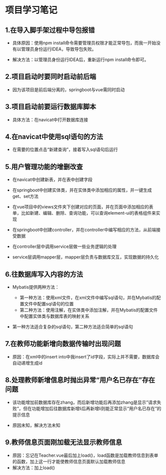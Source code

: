 # **项目学习笔记**

## **1.在导入脚手架过程中导包报错**

- 具体原因：使用npm install命令需要管理员权限才能正常导包，而我一开始没有以管理员身份运行IDEA，导致导包失败。

- 解决方法：以管理员身份运行IDEA后，重新运行npm install命令即可。

## **2.项目启动时要同时启动前后端**

- 因为该项目是前后端分离的，springboot与vue需同时启动

## **3.项目启动前要运行数据库脚本**

- 具体方法：在navicat中打开数据库连接

## **4.在navicat中使用sql语句的方法**

- 在需要的位置点击“新建查询”，接着写入sql语句后运行

## **5.用户管理功能的增删改查**

- 在navicat中创建新表，并在表中创建字段

- 在springboot中创建实体类，并在实体类中添加相应的属性，并一键生成get、set方法

- 在vue项目中的views文件夹下创建对应的页面，并在页面中添加相应的表单，比如新建、编辑、删除、查询功能，可以查询element-ui的表格组件来实现

- 在springboot中创建controller，并在controller中编写相应的方法，从前端接受数据

- 在controller层中调用service层做一些业务逻辑的处理

- service层调用mapper层，mapper层负责与数据库交互，实现数据的持久化

## 6.往数据库写入内容的方法

- Mybatis提供两种方法：
    - 第一种方法：使用xml文件，在xml文件中编写sql语句，并在Mybatis的配置文件中配置sql语句的位置
    - 第二种方法：使用注解，在实体类中添加注解，并在Mybatis的配置文件中配置实体类与数据库表的映射关系

- 第一种方法适合复杂的sql语句，第二种方法适合简单的sql语句

## 7.在教师功能新增向数据传输时出现问题

- 原因：在xml中的insert into中我insert了id字段，实际上并不需要，数据库会自动递增生成id

## 8.处理教师新增信息时抛出异常“用户名已存在”存在问题

- 该功能增加前数据库存在zhang，而后新增功能后再添加zhang是显示”请求失败“，但在功能增加后往数据库新增li后再新增li则能正常显示“用户名已存在”的提示信息

- 原因未知，解决方法未知

## 9.教师信息页面刚加载无法显示教师信息

- 原因：忘记在Teacher.vue最后加上load()，load函数是加载教师信息到表单的函数，加上这一行才能使教师信息页面默认加载教师信息
- 解决方法：加上load()